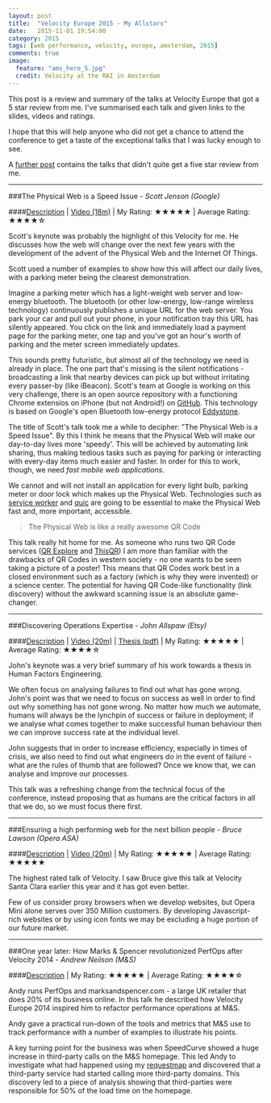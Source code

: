 ```yaml
---
layout: post
title:  "Velocity Europe 2015 - My Allstars"
date:   2015-11-01 19:54:00
category: 2015
tags: [web performance, velocity, europe, amsterdam, 2015]
comments: true
image:
  feature: "ams_hero_5.jpg"
  credit: Velocity at the RAI in Amsterdam
---
```


This post is a review and summary of the talks at Velocity Europe that got a 5 star review from me. I've summarised each talk and given links to the slides, videos and ratings.

I hope that this will help anyone who did not get a chance to attend the conference to get a taste of the exceptional talks that I was lucky enough to see.

A [further post](/2015/velocity-europe-2015-report-1/) contains the talks that didn't quite get a five star review from me.

----------

###The Physical Web is a Speed Issue - *Scott Jenson (Google)*

####[Description](http://velocityconf.com/devops-web-performance-eu-2015/public/schedule/detail/45231) | [Video (18m)](https://www.youtube.com/watch?v=7H_E_ZbFAn0) | My Rating: ★★★★★ | Average Rating: ★★★★☆

Scott's keynote was probably the highlight of this Velocity for me. He discusses how the web will change over the next few years with the development of the advent of the Physical Web and the Internet Of Things.

Scott used a number of examples to show how this will affect our daily lives, with a parking meter being the clearest demonstration.

Imagine a parking meter which has a light-weight web server and low-energy bluetooth. The bluetooth (or other low-energy, low-range wireless technology) continuously publishes a unique URL for the web server. You park your car and pull out your phone, in your notification tray this URL has silently appeared. You click on the link and immediately load a payment page for the parking meter, one tap and you've got an hour's worth of parking and the meter screen immediately updates.

This sounds pretty futuristic, but almost all of the technology we need is already in place. The one part that's missing is the silent notifications - broadcasting a link that nearby devices can pick up but without irritating every passer-by (like iBeacon). Scott's team at Google is working on this very challenge, there is an open source repository with a functioning Chrome extensios on iPhone (but not Android!) on [GitHub](https://github.com/google/physical-web). This technology is based on Google's open Bluetooth low-energy protocol [Eddystone](https://github.com/google/eddystone).

The title of Scott's talk took me a while to decipher: "The Physical Web is a Speed Issue". By this I think he means that the Physical Web will make our day-to-day lives more 'speedy'. This will be achieved by automating link sharing, thus making tedious tasks such as paying for parking or interacting with every-day items much easier and faster. In order for this to work, though, we need *fast mobile web applications*.

We cannot and will not install an application for every light bulb, parking meter or door lock which makes up the Physical Web. Technologies such as [service worker](https://github.com/slightlyoff/ServiceWorker/) and [quic](https://www.chromium.org/quic) are going to be essential to make the Physical Web fast and, more important, accessible. 

> The Physical Web is like a really awesome QR Code

This talk really hit home for me. As someone who runs two QR Code services ([QR Explore](https://qrexplore.com) and [ThisQR](http://thisqr.com)) I am more than familiar with the drawbacks of QR Codes in western society - no one wants to be seen taking a picture of a poster! This means that QR Codes work best in a closed environment such as a factory (which is why they were invented) or a science center. The potential for having QR Code-like functionality (link discovery) without the awkward scanning issue is an absolute game-changer.

----------

###Discovering Operations Expertise - *John Allspaw (Etsy)*

####[Description](http://velocityconf.com/devops-web-performance-eu-2015/public/schedule/detail/47779) | [Video (20m)](https://www.youtube.com/watch?v=OJ21jwJThq4) | [Thesis (pdf)](http://bit.ly/AllspawThesis) | My Rating: ★★★★★ | Average Rating: ★★★★☆

John's keynote was a very brief summary of his work towards a thesis in Human Factors Engineering.

We often focus on analysing failures to find out what has gone wrong. John's point was that we need to focus on success as well in order to find out why something has not gone wrong. No matter how much we automate, humans will always be the lynchpin of success or failure in deployment; if we analyse what comes together to make successful human behaviour then we can improve success rate at the individual level.

John suggests that in order to increase efficiency, especially in times of crisis, we also need to find out what engineers do in the event of failure - what are the rules of thumb that are followed? Once we know that, we can analyse and improve our processes.

This talk was a refreshing change from the technical focus of the conference, instead proposing that as humans are the critical factors in all that we do, so we must focus there first.

----------

###Ensuring a high performing web for the next billion people - *Bruce Lawson (Opera ASA)*

####[Description](http://velocityconf.com/devops-web-performance-eu-2015/public/schedule/detail/44920) | [Video (20m)](https://www.youtube.com/watch?v=f6As5HEkG5E) | My Rating: ★★★★★ | Average Rating: ★★★★★

The highest rated talk of Velocity. I saw Bruce give this talk at Velocity Santa Clara earlier this year and it has got even better.

Few of us consider proxy browsers when we develop websites, but Opera Mini alone serves over 350 Million customers. By developing Javascript-rich websites or by using icon fonts we may be excluding a huge portion of our future market.


----------

###One year later: How Marks & Spencer revolutionized PerfOps after Velocity 2014 - *Andrew Neilson (M&S)*

####[Description](http://velocityconf.com/devops-web-performance-eu-2015/public/schedule/detail/44100) |  My Rating: ★★★★★ | Average Rating: ★★★★☆

Andy runs PerfOps and marksandspencer.com - a large UK retailer that does 20% of its business online. In this talk he described how Velocity Europe 2014 inspired him to refactor performance operations at M&S.

Andy gave a practical run-down of the tools and metrics that M&S use to track performance with a number of examples to illustrate his points.

A key turning point for the business was when SpeedCurve showed a huge increase in third-party calls on the M&S homepage. This led Andy to investigate what had happened using my [requestmap](http://requestmap.webperf.tools/) and discovered that a third-party service had started calling more third-party domains. This discovery led to a piece of analysis showing that third-parties were responsible for 50% of the load time on the homepage.

